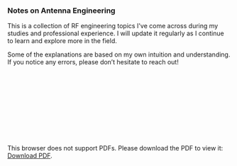<h3> Notes on Antenna Engineering </h3>

This is a collection of RF engineering topics I've come across during my studies and professional experience. I will update it regularly as I continue to learn and explore more in the field.

Some of the explanations are based on my own intuition and understanding. If you notice any errors, please don’t hesitate to reach out!

<object data="https://paulxu.me/assets/pdf_notes/antenna_notes.pdf" type="application/pdf" width="700px" height="1500px">
    <embed src="https://paulxu.me/assets/pdf_notes/antenna_notes.pdf">
        <p>This browser does not support PDFs. Please download the PDF to view it: <a href="https://paulxu.me/assets/pdf_notes/antenna_notes.pdf">Download PDF</a>.</p>
    </embed>
</object>